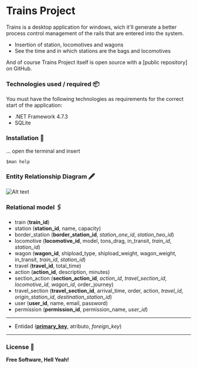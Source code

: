 # Trains Project

Trains is a desktop application for windows, wich it'll generate a better process control management of the rails that are entered into the system.

  - Insertion of station, locomotives and wagons
  - See the time and in which stations are the bags and locomotives

And of course Trains Project itself is open source with a [public repository] on GitHub.

### Technologies used / required 📦

You must have the following technologies as requirements for the correct start of the application:

* .NET Framework 4.7.3
* SQLite

### Installation 🔧

... open the terminal and insert

    $man help

### Entity Relationship Diagram 🖋

![Alt text](https://i.imgur.com/jhfVEFH.png "Entity Relationship Diagram")

### Relational model 🖇️

-   train (**train_id**)
-   station (**station_id**, name, capacity)
-   border_station (**border_station_id**, *station_one_id*, *station_two_id*)
-   locomotive (**locomotive_id**, model, tons_drag, in_transit, *train_id*, *station_id*)
-   wagon (**wagon_id**, shipload_type, shipload_weight, wagon_weight, in_transit, *train_id*, *station_id*)
-   travel (**travel_id**, total_time)
-   action (**action_id**, description, minutes)
-   section_action (**section_action_id**, *action_id*, *travel_section_id*, *locomotive_id*, *wagon_id*, order_journey)
-   travel_section (**travel_section_id**, arrival_time, order, action, *travel_id*, *origin_station_id*, *destination_station_id*)
-   user (**user_id**, name, email, password)
-   permission (**permission_id**, permission_name, *user_id*)
---

- Entidad (<u>**primary_key**</u>, atributo, *foreign_key*)

---


### License 📝

**Free Software, Hell Yeah!**
